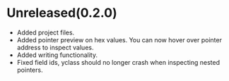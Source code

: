 # Unreleased(0.2.0)
* Added project files.
* Added pointer preview on hex values. You can now hover over pointer address to inspect values.
* Added writing functionality.
* Fixed field ids, yclass should no longer crash when inspecting nested pointers.
